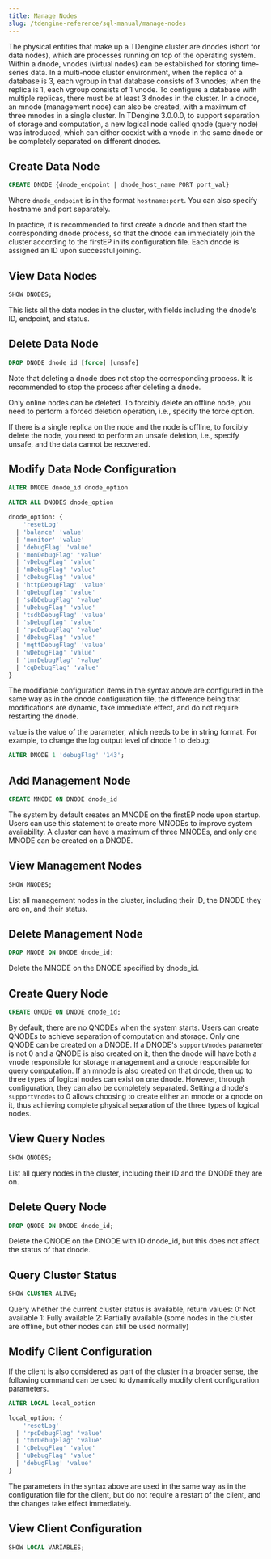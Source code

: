 ```yaml
---
title: Manage Nodes
slug: /tdengine-reference/sql-manual/manage-nodes
---
```


The physical entities that make up a TDengine cluster are dnodes (short for data nodes), which are processes running on top of the operating system. Within a dnode, vnodes (virtual nodes) can be established for storing time-series data. In a multi-node cluster environment, when the replica of a database is 3, each vgroup in that database consists of 3 vnodes; when the replica is 1, each vgroup consists of 1 vnode. To configure a database with multiple replicas, there must be at least 3 dnodes in the cluster. In a dnode, an mnode (management node) can also be created, with a maximum of three mnodes in a single cluster. In TDengine 3.0.0.0, to support separation of storage and computation, a new logical node called qnode (query node) was introduced, which can either coexist with a vnode in the same dnode or be completely separated on different dnodes.

## Create Data Node

```sql
CREATE DNODE {dnode_endpoint | dnode_host_name PORT port_val}
```

Where `dnode_endpoint` is in the format `hostname:port`. You can also specify hostname and port separately.

In practice, it is recommended to first create a dnode and then start the corresponding dnode process, so that the dnode can immediately join the cluster according to the firstEP in its configuration file. Each dnode is assigned an ID upon successful joining.

## View Data Nodes

```sql
SHOW DNODES;
```

This lists all the data nodes in the cluster, with fields including the dnode's ID, endpoint, and status.

## Delete Data Node

```sql
DROP DNODE dnode_id [force] [unsafe]
```

Note that deleting a dnode does not stop the corresponding process. It is recommended to stop the process after deleting a dnode.

Only online nodes can be deleted. To forcibly delete an offline node, you need to perform a forced deletion operation, i.e., specify the force option.

If there is a single replica on the node and the node is offline, to forcibly delete the node, you need to perform an unsafe deletion, i.e., specify unsafe, and the data cannot be recovered.

## Modify Data Node Configuration

```sql
ALTER DNODE dnode_id dnode_option

ALTER ALL DNODES dnode_option

dnode_option: {
    'resetLog'
  | 'balance' 'value'
  | 'monitor' 'value'
  | 'debugFlag' 'value'
  | 'monDebugFlag' 'value'
  | 'vDebugFlag' 'value'
  | 'mDebugFlag' 'value'
  | 'cDebugFlag' 'value'
  | 'httpDebugFlag' 'value'
  | 'qDebugflag' 'value'
  | 'sdbDebugFlag' 'value'
  | 'uDebugFlag' 'value'
  | 'tsdbDebugFlag' 'value'
  | 'sDebugflag' 'value'
  | 'rpcDebugFlag' 'value'
  | 'dDebugFlag' 'value'
  | 'mqttDebugFlag' 'value'
  | 'wDebugFlag' 'value'
  | 'tmrDebugFlag' 'value'
  | 'cqDebugFlag' 'value'
}
```

The modifiable configuration items in the syntax above are configured in the same way as in the dnode configuration file, the difference being that modifications are dynamic, take immediate effect, and do not require restarting the dnode.

`value` is the value of the parameter, which needs to be in string format. For example, to change the log output level of dnode 1 to debug:

```sql
ALTER DNODE 1 'debugFlag' '143';
```

## Add Management Node

```sql
CREATE MNODE ON DNODE dnode_id
```

The system by default creates an MNODE on the firstEP node upon startup. Users can use this statement to create more MNODEs to improve system availability. A cluster can have a maximum of three MNODEs, and only one MNODE can be created on a DNODE.

## View Management Nodes

```sql
SHOW MNODES;
```

List all management nodes in the cluster, including their ID, the DNODE they are on, and their status.

## Delete Management Node

```sql
DROP MNODE ON DNODE dnode_id;
```

Delete the MNODE on the DNODE specified by dnode_id.

## Create Query Node

```sql
CREATE QNODE ON DNODE dnode_id;
```

By default, there are no QNODEs when the system starts. Users can create QNODEs to achieve separation of computation and storage. Only one QNODE can be created on a DNODE. If a DNODE's `supportVnodes` parameter is not 0 and a QNODE is also created on it, then the dnode will have both a vnode responsible for storage management and a qnode responsible for query computation. If an mnode is also created on that dnode, then up to three types of logical nodes can exist on one dnode. However, through configuration, they can also be completely separated. Setting a dnode's `supportVnodes` to 0 allows choosing to create either an mnode or a qnode on it, thus achieving complete physical separation of the three types of logical nodes.

## View Query Nodes

```sql
SHOW QNODES;
```

List all query nodes in the cluster, including their ID and the DNODE they are on.

## Delete Query Node

```sql
DROP QNODE ON DNODE dnode_id;
```

Delete the QNODE on the DNODE with ID dnode_id, but this does not affect the status of that dnode.

## Query Cluster Status

```sql
SHOW CLUSTER ALIVE;
```

Query whether the current cluster status is available, return values: 0: Not available 1: Fully available 2: Partially available (some nodes in the cluster are offline, but other nodes can still be used normally)

## Modify Client Configuration

If the client is also considered as part of the cluster in a broader sense, the following command can be used to dynamically modify client configuration parameters.

```sql
ALTER LOCAL local_option

local_option: {
    'resetLog'
  | 'rpcDebugFlag' 'value'
  | 'tmrDebugFlag' 'value'
  | 'cDebugFlag' 'value'
  | 'uDebugFlag' 'value'
  | 'debugFlag' 'value'
}
```

The parameters in the syntax above are used in the same way as in the configuration file for the client, but do not require a restart of the client, and the changes take effect immediately.

## View Client Configuration

```sql
SHOW LOCAL VARIABLES;
```
